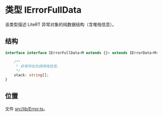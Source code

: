# 类型 IErrorFullData

该类型描述 LiteRT 异常对象的纯数据结构（含堆栈信息）。

## 结构

```ts
interface interface IErrorFullData<M extends {}> extends IErrorData<M> {

    /**
     * 异常所在的调用栈信息。
     */
    stack: string[];
}
```

## 位置

文件 [src/lib/Error.ts](../../../src/lib/Error.ts)。
